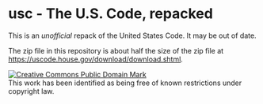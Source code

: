 # usc - The U.S. Code, repacked

This is an *unofficial* repack of the United States Code. It may be out of date.

The zip file in this repository is about half the size of the zip file at
https://uscode.house.gov/download/download.shtml.

<a rel="license" href="http://creativecommons.org/publicdomain/mark/1.0/"><img alt="Creative Commons Public Domain Mark" style="border-width:0" src="https://i.creativecommons.org/p/mark/1.0/88x31.png" /></a><br />This work has been identified as being free of known restrictions under copyright law.